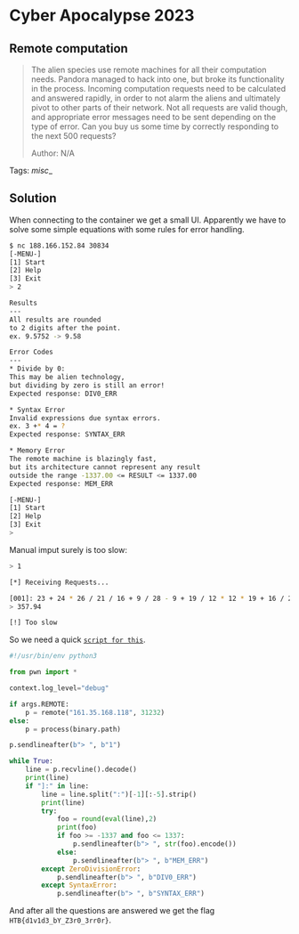 # Cyber Apocalypse 2023

## Remote computation

> The alien species use remote machines for all their computation needs. Pandora managed to hack into one, but broke its functionality in the process. Incoming computation requests need to be calculated and answered rapidly, in order to not alarm the aliens and ultimately pivot to other parts of their network. Not all requests are valid though, and appropriate error messages need to be sent depending on the type of error. Can you buy us some time by correctly responding to the next 500 requests?
>
>  Author: N/A
>

Tags: _misc__

## Solution
When connecting to the container we get a small UI. Apparently we have to solve some simple equations with some rules for error handling.
```bash
$ nc 188.166.152.84 30834
[-MENU-]
[1] Start
[2] Help
[3] Exit
> 2

Results
---
All results are rounded
to 2 digits after the point.
ex. 9.5752 -> 9.58

Error Codes
---
* Divide by 0:
This may be alien technology,
but dividing by zero is still an error!
Expected response: DIV0_ERR

* Syntax Error
Invalid expressions due syntax errors.
ex. 3 +* 4 = ?
Expected response: SYNTAX_ERR

* Memory Error
The remote machine is blazingly fast,
but its architecture cannot represent any result
outside the range -1337.00 <= RESULT <= 1337.00
Expected response: MEM_ERR

[-MENU-]
[1] Start
[2] Help
[3] Exit
>
```

Manual imput surely is too slow:
```bash
> 1

[*] Receiving Requests...

[001]: 23 + 24 * 26 / 21 / 16 + 9 / 28 - 9 + 19 / 12 * 12 * 19 + 16 / 21 - 20 = ?
> 357.94

[!] Too slow
```

So we need a quick [`script for this`](solution.py).
```python
#!/usr/bin/env python3

from pwn import *

context.log_level="debug"

if args.REMOTE:
    p = remote("161.35.168.118", 31232)
else:
    p = process(binary.path)

p.sendlineafter(b"> ", b"1")

while True:
    line = p.recvline().decode()
    print(line)
    if "]:" in line:
        line = line.split(":")[-1][:-5].strip()
        print(line)
        try:
            foo = round(eval(line),2)
            print(foo)
            if foo >= -1337 and foo <= 1337:
                p.sendlineafter(b"> ", str(foo).encode())
            else:
                p.sendlineafter(b"> ", b"MEM_ERR")
        except ZeroDivisionError:
            p.sendlineafter(b"> ", b"DIV0_ERR")
        except SyntaxError:
            p.sendlineafter(b"> ", b"SYNTAX_ERR")
```

And after all the questions are answered we get the flag `HTB{d1v1d3_bY_Z3r0_3rr0r}`.